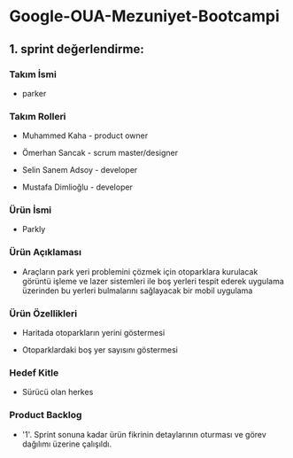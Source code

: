 # Google-OUA-Mezuniyet-Bootcampi

## 1. sprint değerlendirme:

  ### Takım İsmi

   - parker

  ### Takım Rolleri

   - Muhammed Kaha - product owner 

   - Ömerhan Sancak - scrum master/designer  

   - Selin Sanem Adsoy - developer 

   - Mustafa Dimlioğlu - developer	

  ### Ürün İsmi
  - Parkly

  ### Ürün Açıklaması

  - Araçların park yeri problemini çözmek için otoparklara kurulacak görüntü işleme ve lazer sistemleri ile boş yerleri tespit ederek uygulama üzerinden bu yerleri bulmalarını sağlayacak bir mobil uygulama

  ### Ürün Özellikleri

  - Haritada otoparkların yerini göstermesi

  - Otoparklardaki boş yer sayısını göstermesi

  ### Hedef Kitle

  - Sürücü olan herkes

  ### Product Backlog

  - '1'. Sprint sonuna kadar ürün fikrinin detaylarının oturması ve görev dağılımı üzerine çalışıldı. 
